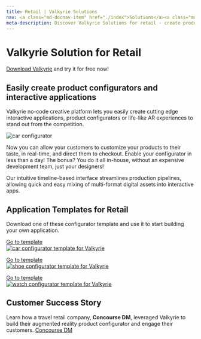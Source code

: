 ```yaml
---
title: Retail | Valkyrie Solutions
nav: <a class="md-docnav-item" href="./index">Solutions</a><a class="md-docnav-item" href="">Retail</a>
meta-description: Discover Valkyrie Solutions for retail - create product configurators
---
```


# Valkyrie Solution for Retail

[Download Valkyrie](/vlk/downloads) and try it for free now!

## Easily create product configurators and interactive applications

Valkyrie no-code creative platform lets you easily create cutting edge interactive applications, product configurators or life-like AR experiences to stand out from the competition.

<img src= "https://cdn2.talansoft.com/ftp/img/tutorial_sample_images/tesla_doors_05.gif" alt="car configurator" />

Now you can allow your customers to customize your products to their taste, in real-time, and direct them to checkout. Enable your configurator in less than a day! The bonus? You do it all in-house, without an expensive development team, just your designers!

Our intuitive timeline-based interface streamlines production pipelines, allowing quick and easy mixing of multi-format digital assets into interactive apps.

## Application Templates for Retail
Download one of these configurator template and use it to start building your own application.

<a class="btn btn-primary" href="/md/docs/VlkSamples/car-configurator">Go to template</a>
<a href="/md/docs/VlkSamples/car-configurator">  
<img src= "https://cdn2.talansoft.com/ftp/img/tutorial_sample_images/tesla_01.jpg" alt="car configurator template for Valkyrie" />
</a>

<a class="btn btn-primary" href="/md/docs/VlkSamples/shoe-configurator">Go to template</a>
<a href="/md/docs/VlkSamples/shoe-configurator">  
<img src= "https://cdn2.talansoft.com/ftp/img/shoe_configurator/shoe_05.gif" alt="shoe configurator template for Valkyrie" />
</a>

<a class="btn btn-primary" href="/md/docs/VlkSamples/watch-configurator">Go to template</a>
<a href="/md/docs/VlkSamples/watch-configurator">  
<img src= "https://cdn2.talansoft.com/ftp/img/watch_configurator/watch-configurator.jpg" alt="watch configurator template for Valkyrie" />
</a>

## Customer Success Story
Learn how a travel retail company, **Concourse DM**, leveraged Valkyrie to build their augmented reality product configurator and engage their customers.
[Concourse DM](/customer/concourse)